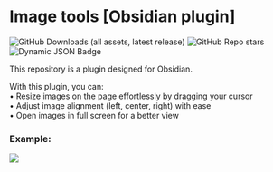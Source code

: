 # Image tools [Obsidian plugin]

![GitHub Downloads (all assets, latest release)](https://img.shields.io/github/downloads/Hosstell/image-tools-obsidian-plugin/latest/total?style=for-the-badge&logo=github) ![GitHub Repo stars](https://img.shields.io/github/stars/Hosstell/image-tools-obsidian-plugin?style=for-the-badge&logo=github) ![Dynamic JSON Badge](https://img.shields.io/badge/dynamic/json?url=https%3A%2F%2Fraw.githubusercontent.com%2Fobsidianmd%2Fobsidian-releases%2FHEAD%2Fcommunity-plugin-stats.json&query=%24.image-tools.downloads&style=for-the-badge&logo=obsidian&color=red)





  
This repository is a plugin designed for Obsidian.

With this plugin, you can:  
• Resize images on the page effortlessly by dragging your cursor  
• Adjust image alignment (left, center, right) with ease  
• Open images in full screen for a better view  


### Example:
![](https://raw.githubusercontent.com/Hosstell/image-tools-obsidian-plugin/refs/heads/main/static/result.gif)

